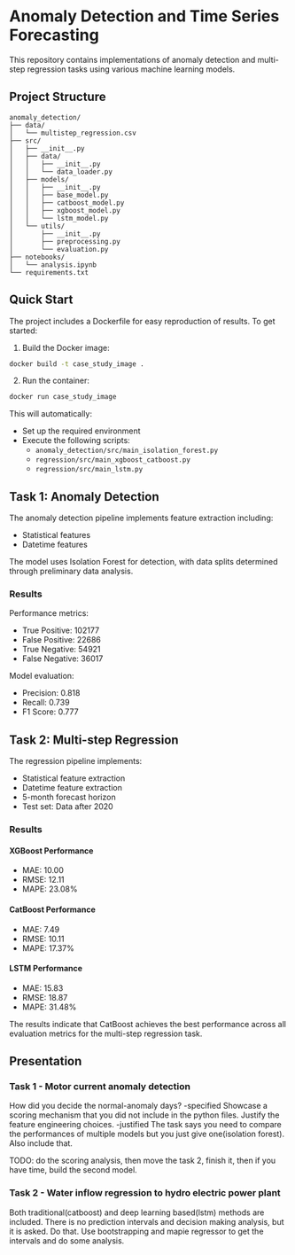 # Anomaly Detection and Time Series Forecasting

This repository contains implementations of anomaly detection and multi-step regression tasks using various machine learning models.

## Project Structure

```
anomaly_detection/
├── data/
│   └── multistep_regression.csv
├── src/
│   ├── __init__.py
│   ├── data/
│   │   ├── __init__.py
│   │   └── data_loader.py
│   ├── models/
│   │   ├── __init__.py
│   │   ├── base_model.py
│   │   ├── catboost_model.py
│   │   ├── xgboost_model.py
│   │   └── lstm_model.py
│   └── utils/
│       ├── __init__.py
│       ├── preprocessing.py
│       └── evaluation.py
├── notebooks/
│   └── analysis.ipynb
└── requirements.txt
```

## Quick Start

The project includes a Dockerfile for easy reproduction of results. To get started:

1. Build the Docker image:
```bash
docker build -t case_study_image .
```

2. Run the container:
```bash
docker run case_study_image
```

This will automatically:
- Set up the required environment
- Execute the following scripts:
  - `anomaly_detection/src/main_isolation_forest.py`
  - `regression/src/main_xgboost_catboost.py`
  - `regression/src/main_lstm.py`

## Task 1: Anomaly Detection

The anomaly detection pipeline implements feature extraction including:
- Statistical features
- Datetime features

The model uses Isolation Forest for detection, with data splits determined through preliminary data analysis.

### Results

Performance metrics:
- True Positive: 102177
- False Positive: 22686
- True Negative: 54921
- False Negative: 36017

Model evaluation:
- Precision: 0.818
- Recall: 0.739
- F1 Score: 0.777

## Task 2: Multi-step Regression

The regression pipeline implements:
- Statistical feature extraction
- Datetime feature extraction
- 5-month forecast horizon
- Test set: Data after 2020

### Results

#### XGBoost Performance
- MAE: 10.00
- RMSE: 12.11
- MAPE: 23.08%

#### CatBoost Performance
- MAE: 7.49
- RMSE: 10.11
- MAPE: 17.37%

#### LSTM Performance
- MAE: 15.83
- RMSE: 18.87
- MAPE: 31.48%

The results indicate that CatBoost achieves the best performance across all evaluation metrics for the multi-step regression task.


## Presentation

### Task 1 - Motor current anomaly detection
How did you decide the normal-anomaly days? -specified
Showcase a scoring mechanism that you did not include in the python files.
Justify the feature engineering choices. -justified
The task says you need to compare the performances of multiple models but you just give one(isolation forest). Also include that.

TODO: do the scoring analysis, then move the task 2, finish it, then if you have time, build the second model.

### Task 2 - Water inflow regression to hydro electric power plant
Both traditional(catboost) and deep learning based(lstm) methods are included.
There is no prediction intervals and decision making analysis, but it is asked. Do that. Use bootstrapping and mapie regressor to get the intervals and do some analysis.